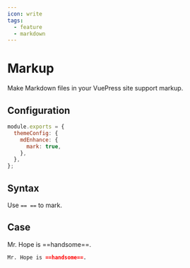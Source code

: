 ```yaml
---
icon: write
tags:
  - feature
  - markdown
---
```


# Markup

Make Markdown files in your VuePress site support markup.

## Configuration

```js {4}
module.exports = {
  themeConfig: {
    mdEnhance: {
      mark: true,
    },
  },
};
```

## Syntax

Use `== ==` to mark.

## Case

Mr. Hope is ==handsome==.

```md
Mr. Hope is ==handsome==.
```
